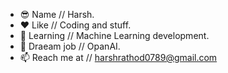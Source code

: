 - 😎 Name // Harsh.
- ❤  Like // Coding and stuff.
- 🌱 Learning //  Machine Learning development.
- 💞️ Draeam job // OpanAI.
- 📫 Reach me at // harshrathod0789@gmail.com
